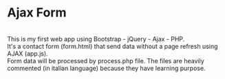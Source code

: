 # Ajax Form
<br>
This is my first web app using Bootstrap - jQuery - Ajax - PHP.<br>
It's a contact form (form.html) that send data without a page refresh using AJAX (app.js).<br>
Form data will be processed by process.php file.
The files are heavily commented (in italian language) because they have learning purpose.
